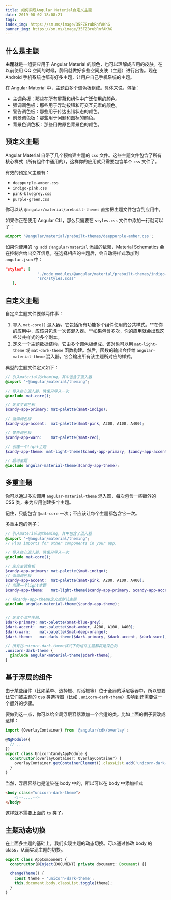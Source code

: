 ```yaml
---
title: 如何实现Angular Material自定义主题
date: 2019-08-02 18:08:21
tags:
index_img: https://sm.ms/image/35FZ8rubRnfAKhG
banner_img: https://sm.ms/image/35FZ8rubRnfAKhG
---
```

## 什么是主题

**主题**就是一组要应用于 Angular Material 的颜色，也可以理解成应用的皮肤。在以前使用 QQ 空间的时候，腾讯就做好多些空间皮肤（主题）进行出售。现在 Android 手机系统也都有好多主题，让用户自己手机系统的主题。

在 Angular Material 中，主题由多个调色板组成。具体来说，包括：

- 主调色板：那些在所有屏幕和组件中广泛使用的颜色。
- 强调调色板：那些用于浮动按钮和可交互元素的颜色。
- 警告调色板：那些用于传达出错状态的颜色。
- 前景调色板：那些用于问题和图标的颜色。
- 背景色调色板：那些用做原色背景色的颜色。

<a name="93502147"></a>
## 预定义主题

Angular Material 自带了几个预构建主题的 `css` 文件。这些主题文件包含了所有核心样式（所有组件中通用的），这样你的应用就只需要包含单个 `css` 文件了。

有效的预定义主题有：

- `deeppurple-amber.css`
- `indigo-pink.css`
- `pink-bluegrey.css`
- `purple-green.css`

你可以从 `@angular/material/prebuilt-themes` 直接把主题文件包含到应用中。

如果你正在使用 Angular CLI，那么只需要在 `styles.css` 文件中添加一行就可以了：

```scss
@import '@angular/material/prebuilt-themes/deeppurple-amber.css';
```

如果你使用的 `ng add @angular/material` 添加的依赖，Material Schematics 会在控制台给出交互信息，在选择相应的主题后，会自动将样式添加到 `angular.json` 中：

```json
"styles": [
              "./node_modules/@angular/material/prebuilt-themes/indigo-pink.css",
              "src/styles.scss"
   ],
```

<a name="76fe220f"></a>
## 自定义主题

自定义主题文件要做两件事：

1. 导入 `mat-core()` 混入器。它包括所有功能多个组件使用的公共样式。**在你的应用中，应该只包含一次该混入器。**如果包含多次，你的应用就会出现这些公共样式的多个副本。
1. 定义一个主题数据结构，它由多个调色板组成。该对象可以用 `mat-light-theme` 或 `mat-dark-theme` 函数构建。然后，函数的输出会传给 `angular-material-theme` 混入器，它会输出所有该主题所对应的样式。

典型的主题文件定义如下：

```scss
// 引入material的theming，其中包含了混入器
@import '~@angular/material/theming';

// 导入核心混入器，确保只导入一次
@include mat-core();

// 定义主调色板
$candy-app-primary: mat-palette($mat-indigo);

// 强调调色板
$candy-app-accent:  mat-palette($mat-pink, A200, A100, A400);

// 警告调色板
$candy-app-warn:    mat-palette($mat-red);

// 创建一个light主题
$candy-app-theme: mat-light-theme($candy-app-primary, $candy-app-accent, $candy-app-warn);

// 启动主题
@include angular-material-theme($candy-app-theme);
```

<a name="a54b8e84"></a>
## 多重主题

你可以通过多次调用 `angular-material-theme` 混入器，每次包含一些额外的 CSS 类，来为应用创建多个主题。

记住，只能包含 `@mat-core` 一次；不应该让每个主题都包含它一次。

多重主题的例子：

```scss
// 引入material的theming，其中包含了混入器
@import '~@angular/material/theming';
// Plus imports for other components in your app.

// 导入核心混入器，确保只导入一次
@include mat-core();

// 定义主调色板
$candy-app-primary: mat-palette($mat-indigo);
// 强调调色板
$candy-app-accent:  mat-palette($mat-pink, A200, A100, A400);
// 创建一个light主题
$candy-app-theme:   mat-light-theme($candy-app-primary, $candy-app-accent);

// 将candy-app-theme定义成默认主题
@include angular-material-theme($candy-app-theme);


// 定义个深色主题.
$dark-primary: mat-palette($mat-blue-grey);
$dark-accent:  mat-palette($mat-amber, A200, A100, A400);
$dark-warn:    mat-palette($mat-deep-orange);
$dark-theme:   mat-dark-theme($dark-primary, $dark-accent, $dark-warn);

// 所有在unicorn-dark-theme样式下的组件主题都将是深色的
.unicorn-dark-theme {
  @include angular-material-theme($dark-theme);
}
```

<a name="be9cb3aa"></a>
## 基于浮层的组件

由于某些组件（比如菜单、选择框、对话框等）位于全局的浮层容器中，所以想要让它们被主题的 css 类选择器（比如 `.unicorn-dark-theme`）影响到还需要做一个额外的步骤。

要做到这一点，你可以给全局浮层容器添加一个合适的类。比如上面的例子要改成这样：

```typescript
import {OverlayContainer} from '@angular/cdk/overlay';

@NgModule({
  // ...
})
export class UnicornCandyAppModule {
  constructor(overlayContainer: OverlayContainer) {
    overlayContainer.getContainerElement().classList.add('unicorn-dark-theme');
  }
}
```

当然，浮层容器也是渲染在 body 中的，所以可以在 body 中添加样式

```html
<body class="unicorn-dark-theme">
    <!--....-->
</body>
```

这样就不需要上面的 `ts` 类了。

<a name="4b02068c"></a>
## 主题动态切换

在上面多主题的基础上，我们实现主题的动态切换。可以通过修改 body 的 class，从而实现主题的切换。

```typescript
export class AppComponent {
  constructor(@Inject(DOCUMENT) private document: Document) {}

  changeTheme() {
    const theme = 'unicorn-dark-theme';
    this.document.body.classList.toggle(theme);
  }
}
```
